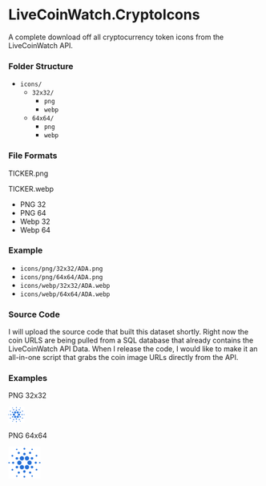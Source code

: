 # LiveCoinWatch.CryptoIcons

A complete download off all cryptocurrency token icons from the LiveCoinWatch API.

### Folder Structure

- `icons/`
  - `32x32/`
    - `png`
    - `webp`
  - `64x64/`
    - `png`
    - `webp`

### File Formats

TICKER.png

TICKER.webp

- PNG 32
- PNG 64
- Webp 32
- Webp 64

### Example

- `icons/png/32x32/ADA.png`
- `icons/png/64x64/ADA.png`
- `icons/webp/32x32/ADA.webp`
- `icons/webp/64x64/ADA.webp`

### Source Code

I will upload the source code that built this dataset shortly. Right now the coin URLS are being pulled from a SQL database that already contains the LiveCoinWatch API Data. When I release the code, I would like to make it an all-in-one script that grabs the coin image URLs directly from the API.

### Examples

PNG 32x32

![GraphLinq Logo with Text](icons/32x32/png/ADA.png)

PNG 64x64

![GraphLinq Logo with Text](icons/64x64/png/ADA.png)



